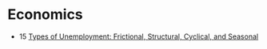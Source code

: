 # Economics

- 15 [Types of Unemployment: Frictional, Structural, Cyclical, and Seasonal](types-of-unemployment)